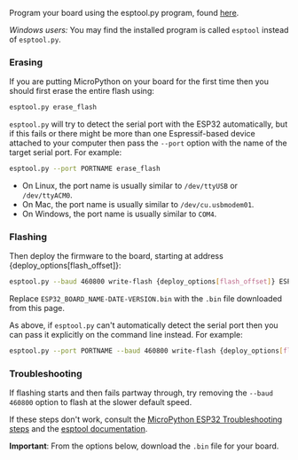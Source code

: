 Program your board using the esptool.py program, found [here](https://docs.espressif.com/projects/esptool/en/latest/{mcu}/).

*Windows users:* You may find the installed program is called `esptool` instead of `esptool.py`.

### Erasing

If you are putting MicroPython on your board for the first time then you should
first erase the entire flash using:

```bash
esptool.py erase_flash
```

`esptool.py` will try to detect the serial port with the ESP32 automatically,
but if this fails or there might be more than one Espressif-based device
attached to your computer then pass the `--port` option with the name of the
target serial port. For example:

```bash
esptool.py --port PORTNAME erase_flash
```

* On Linux, the port name is usually similar to `/dev/ttyUSB` or `/dev/ttyACM0`.
* On Mac, the port name is usually similar to `/dev/cu.usbmodem01`.
* On Windows, the port name is usually similar to `COM4`.

### Flashing

Then deploy the firmware to the board, starting at address {deploy_options[flash_offset]}:

```bash
esptool.py --baud 460800 write-flash {deploy_options[flash_offset]} ESP32_BOARD_NAME-DATE-VERSION.bin
```

Replace `ESP32_BOARD_NAME-DATE-VERSION.bin` with the `.bin` file downloaded from this page.

As above, if `esptool.py` can't automatically detect the serial port
then you can pass it explicitly on the command line instead. For example:

```bash
esptool.py --port PORTNAME --baud 460800 write-flash {deploy_options[flash_offset]} ESP32_BOARD_NAME-DATE-VERSION.bin
```

### Troubleshooting

If flashing starts and then fails partway through, try removing the `--baud
460800` option to flash at the slower default speed.

If these steps don't work, consult the [MicroPython ESP32 Troubleshooting
steps](https://docs.micropython.org/en/latest/esp32/tutorial/intro.html#troubleshooting-installation-problems)
and the [esptool
documentation](https://docs.espressif.com/projects/esptool/en/latest/{mcu}/esptool/basic-options.html).

**Important**: From the options below, download the ``.bin`` file for your board.

